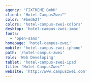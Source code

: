 ```yaml
---
agency: 'FIXTREME GmbH'
client: 'Hotel CampusZwei™'
color: '#bed62f'
colors: 'hotel-campus-zwei-colors'
desktop: 'hotel-campus-zwei-imac'
fonts:
  - 'open-sans'
homepage: 'hotel-campus-zwei'
mobile: 'hotel-campus-zwei-iphone'
path: '/hotel-campus-zwei'
role: 'Web Developing'
tablet: 'hotel-campus-zwei-ipad'
title: 'Hotel CampusZwei™'
website: 'http://www.campuszwei.com'
---
```

